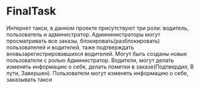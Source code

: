 # FinalTask 
Интернет такси, в данном проекте присутствуют три роли: водитель, пользователь и администратор.
Админинистраторы могут просматривать все заказы, блокировать(разблокировать) пользователей и водителей, 
таже подтверждать вновьзарегистрировавшихся водителей. Могут быть созданы новые пользователи с ролью Администратор.
Водители, могут делать изменять информацию о себе, делать пометки в заказе(Подтвердил, В пути, Завершен).
Пользователи могут изменять информацию о себе, заказывать такси
